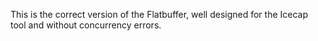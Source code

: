 This is the correct version of the Flatbuffer, well designed for the Icecap tool and without concurrency errors.
